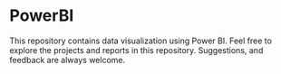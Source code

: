 # PowerBI
This repository contains data visualization using Power BI. Feel free to explore the projects and reports in this repository. Suggestions, and feedback are always welcome.
